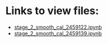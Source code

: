 # Links to view files:

* [stage_2_smooth_cal_2459122.ipynb](https://nbviewer.jupyter.org/github/HERA-Team/H4C_Notebooks/blob/master/stage_2_smooth_cal/stage_2_smooth_cal_2459122.ipynb)
* [stage_2_smooth_cal_2459139.ipynb](https://nbviewer.jupyter.org/github/HERA-Team/H4C_Notebooks/blob/master/stage_2_smooth_cal/stage_2_smooth_cal_2459139.ipynb)